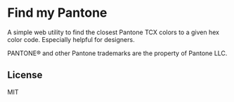# Find my Pantone

A simple web utility to find the closest Pantone TCX colors to a given hex color code. Especially helpful for designers.

PANTONE® and other Pantone trademarks are the property of Pantone LLC.

## License

MIT
